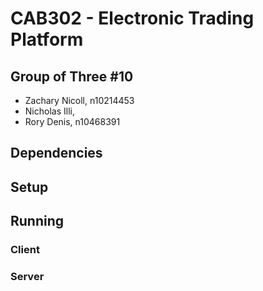 # CAB302 - Electronic Trading Platform
## Group of Three #10
- Zachary Nicoll, n10214453
- Nicholas Illi, 
- Rory Denis, n10468391

## Dependencies

## Setup

## Running
### Client

### Server
